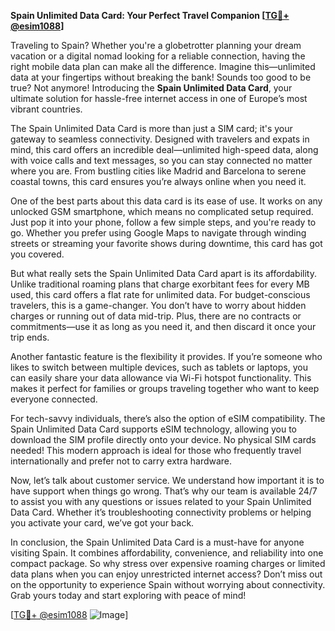 **Spain Unlimited Data Card: Your Perfect Travel Companion [[TG💪+ @esim1088](https://t.me/s/esim1088)]**

Traveling to Spain? Whether you're a globetrotter planning your dream vacation or a digital nomad looking for a reliable connection, having the right mobile data plan can make all the difference. Imagine this—unlimited data at your fingertips without breaking the bank! Sounds too good to be true? Not anymore! Introducing the **Spain Unlimited Data Card**, your ultimate solution for hassle-free internet access in one of Europe’s most vibrant countries.

The Spain Unlimited Data Card is more than just a SIM card; it's your gateway to seamless connectivity. Designed with travelers and expats in mind, this card offers an incredible deal—unlimited high-speed data, along with voice calls and text messages, so you can stay connected no matter where you are. From bustling cities like Madrid and Barcelona to serene coastal towns, this card ensures you’re always online when you need it.

One of the best parts about this data card is its ease of use. It works on any unlocked GSM smartphone, which means no complicated setup required. Just pop it into your phone, follow a few simple steps, and you're ready to go. Whether you prefer using Google Maps to navigate through winding streets or streaming your favorite shows during downtime, this card has got you covered.

But what really sets the Spain Unlimited Data Card apart is its affordability. Unlike traditional roaming plans that charge exorbitant fees for every MB used, this card offers a flat rate for unlimited data. For budget-conscious travelers, this is a game-changer. You don’t have to worry about hidden charges or running out of data mid-trip. Plus, there are no contracts or commitments—use it as long as you need it, and then discard it once your trip ends.

Another fantastic feature is the flexibility it provides. If you’re someone who likes to switch between multiple devices, such as tablets or laptops, you can easily share your data allowance via Wi-Fi hotspot functionality. This makes it perfect for families or groups traveling together who want to keep everyone connected.

For tech-savvy individuals, there’s also the option of eSIM compatibility. The Spain Unlimited Data Card supports eSIM technology, allowing you to download the SIM profile directly onto your device. No physical SIM cards needed! This modern approach is ideal for those who frequently travel internationally and prefer not to carry extra hardware.

Now, let’s talk about customer service. We understand how important it is to have support when things go wrong. That’s why our team is available 24/7 to assist you with any questions or issues related to your Spain Unlimited Data Card. Whether it’s troubleshooting connectivity problems or helping you activate your card, we’ve got your back.

In conclusion, the Spain Unlimited Data Card is a must-have for anyone visiting Spain. It combines affordability, convenience, and reliability into one compact package. So why stress over expensive roaming charges or limited data plans when you can enjoy unrestricted internet access? Don’t miss out on the opportunity to experience Spain without worrying about connectivity. Grab yours today and start exploring with peace of mind!

[[TG💪+ @esim1088](https://t.me/s/esim1088) ![Image](https://i.postimg.cc/Y0z9fWf4/image.png)]